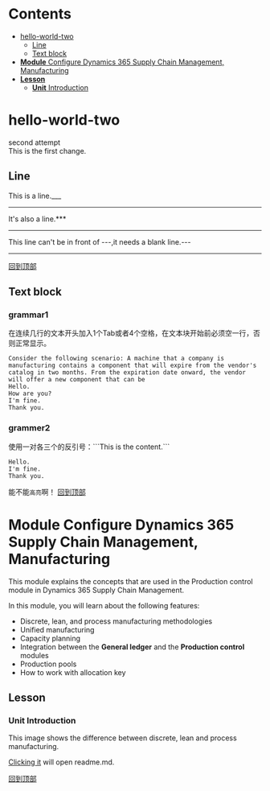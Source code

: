 # Contents  
- [hello-world-two](#hello-world-two)  
  - [Line](#line)
  - [Text block](#text-block)
- [**Module** Configure Dynamics 365 Supply Chain Management, Manufacturing](#module-configure-dynamics-365-supply-chain-management-manufacturing)  
- [**Lesson**](#lesson)  
  - [**Unit** Introduction](#unit-introduction)




# hello-world-two
second attempt  
This is the first change.  

## Line

This is a line.___
___  
It's also a line.***
***
This line can't be in front of ---,it needs a blank line.---

---

[回到顶部](#readme)

## Text block
### grammar1
在连续几行的文本开头加入1个Tab或者4个空格，在文本块开始前必须空一行，否则正常显示。

    Consider the following scenario: A machine that a company is manufacturing contains a component that will expire from the vendor's catalog in two months. From the expiration date onward, the vendor will offer a new component that can be 
    Hello.
    How are you?
    I'm fine.
    Thank you.



### grammer2
使用一对各三个的反引号：\```This is the content.\```
```
Hello.
I'm fine.
Thank you.
```
能不能`高亮`啊！
[回到顶部](#readme)

# **Module** Configure Dynamics 365 Supply Chain Management, Manufacturing

This module explains the concepts that are used in the Production control module in Dynamics 365 Supply Chain Management.

In this module, you will learn about the following features:
-   Discrete, lean, and process manufacturing methodologies
-   Unified manufacturing
-   Capacity planning
-   Integration between the **General ledger** and the **Production control** modules
-   Production pools
-   How to work with allocation key

## **Lesson** 

### **Unit** Introduction
This image shows the difference between discrete, lean and process manufacturing.

[Clicking it](/main/README.md) will open readme.md.

[回到顶部](#readme)
